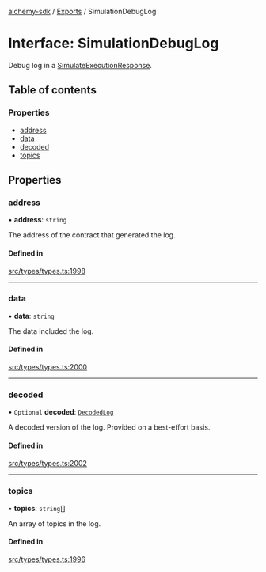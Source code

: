 [alchemy-sdk](../README.md) / [Exports](../modules.md) / SimulationDebugLog

# Interface: SimulationDebugLog

Debug log in a [SimulateExecutionResponse](SimulateExecutionResponse.md).

## Table of contents

### Properties

- [address](SimulationDebugLog.md#address)
- [data](SimulationDebugLog.md#data)
- [decoded](SimulationDebugLog.md#decoded)
- [topics](SimulationDebugLog.md#topics)

## Properties

### address

• **address**: `string`

The address of the contract that generated the log.

#### Defined in

[src/types/types.ts:1998](https://github.com/alchemyplatform/alchemy-sdk-js/blob/a8bc079/src/types/types.ts#L1998)

___

### data

• **data**: `string`

The data included the log.

#### Defined in

[src/types/types.ts:2000](https://github.com/alchemyplatform/alchemy-sdk-js/blob/a8bc079/src/types/types.ts#L2000)

___

### decoded

• `Optional` **decoded**: [`DecodedLog`](DecodedLog.md)

A decoded version of the log. Provided on a best-effort basis.

#### Defined in

[src/types/types.ts:2002](https://github.com/alchemyplatform/alchemy-sdk-js/blob/a8bc079/src/types/types.ts#L2002)

___

### topics

• **topics**: `string`[]

An array of topics in the log.

#### Defined in

[src/types/types.ts:1996](https://github.com/alchemyplatform/alchemy-sdk-js/blob/a8bc079/src/types/types.ts#L1996)
